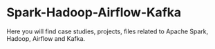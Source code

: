 # Spark-Hadoop-Airflow-Kafka
Here you will find case studies, projects, files related to Apache Spark, Hadoop, Airflow and Kafka.
